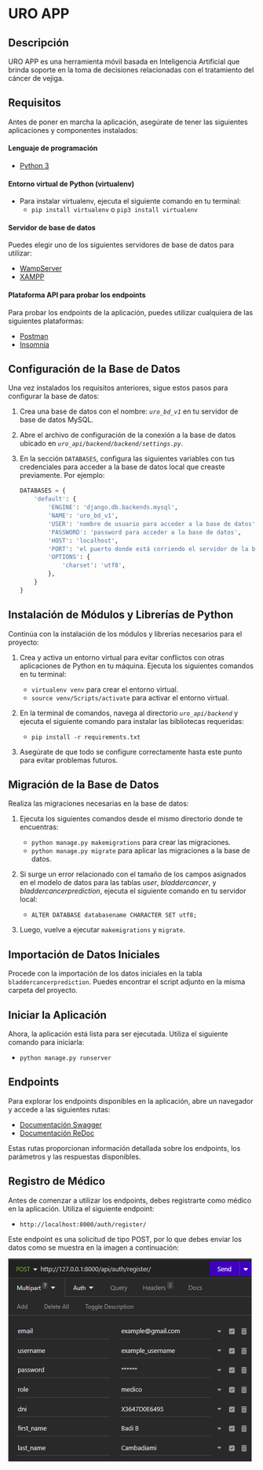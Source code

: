 # URO APP

## Descripción
URO APP es una herramienta móvil basada en Inteligencia Artificial que brinda soporte en la toma de decisiones relacionadas con el tratamiento del cáncer de vejiga.

## Requisitos
Antes de poner en marcha la aplicación, asegúrate de tener las siguientes aplicaciones y componentes instalados:

#### Lenguaje de programación
- [Python 3](https://www.python.org/downloads/)

#### Entorno virtual de Python (virtualenv)
- Para instalar virtualenv, ejecuta el siguiente comando en tu terminal:
  - `pip install virtualenv` o `pip3 install virtualenv`

#### Servidor de base de datos
Puedes elegir uno de los siguientes servidores de base de datos para utilizar:
- [WampServer](https://www.wampserver.com/en/download-wampserver-64bits/)
- [XAMPP](https://www.apachefriends.org/es/download.html)

#### Plataforma API para probar los endpoints
Para probar los endpoints de la aplicación, puedes utilizar cualquiera de las siguientes plataformas:
- [Postman](https://www.postman.com/downloads/)
- [Insomnia](https://insomnia.rest/download)

## Configuración de la Base de Datos
Una vez instalados los requisitos anteriores, sigue estos pasos para configurar la base de datos:

1. Crea una base de datos con el nombre: *`uro_bd_v1`* en tu servidor de base de datos MySQL.

2. Abre el archivo de configuración de la conexión a la base de datos ubicado en *`uro_api/backend/backend/settings.py`*.

3. En la sección `DATABASES`, configura las siguientes variables con tus credenciales para acceder a la base de datos local que creaste previamente. Por ejemplo:

   ```python
   DATABASES = {
       'default': {
           'ENGINE': 'django.db.backends.mysql',
           'NAME': 'uro_bd_v1',
           'USER': 'nombre de usuario para acceder a la base de datos',
           'PASSWORD': 'password para acceder a la base de datos',
           'HOST': 'localhost',
           'PORT': 'el puerto donde está corriendo el servidor de la base de datos',
           'OPTIONS': {
               'charset': 'utf8',
           },
       }
   }
   ```

## Instalación de Módulos y Librerías de Python
Continúa con la instalación de los módulos y librerías necesarios para el proyecto:

1. Crea y activa un entorno virtual para evitar conflictos con otras aplicaciones de Python en tu máquina. Ejecuta los siguientes comandos en tu terminal:

   - `virtualenv venv` para crear el entorno virtual.
   - `source venv/Scripts/activate` para activar el entorno virtual.

2. En la terminal de comandos, navega al directorio *`uro_api/backend`* y ejecuta el siguiente comando para instalar las bibliotecas requeridas:

   - `pip install -r requirements.txt`

3. Asegúrate de que todo se configure correctamente hasta este punto para evitar problemas futuros.

## Migración de la Base de Datos
Realiza las migraciones necesarias en la base de datos:

1. Ejecuta los siguientes comandos desde el mismo directorio donde te encuentras:

   - `python manage.py makemigrations` para crear las migraciones.
   - `python manage.py migrate` para aplicar las migraciones a la base de datos.

2. Si surge un error relacionado con el tamaño de los campos asignados en el modelo de datos para las tablas *user*, *bladdercancer*, y *bladdercancerprediction*, ejecuta el siguiente comando en tu servidor local:

   - `ALTER DATABASE databasename CHARACTER SET utf8;`

3. Luego, vuelve a ejecutar `makemigrations` y `migrate`.

## Importación de Datos Iniciales
Procede con la importación de los datos iniciales en la tabla `bladdercancerprediction`. Puedes encontrar el script adjunto en la misma carpeta del proyecto.

## Iniciar la Aplicación
Ahora, la aplicación está lista para ser ejecutada. Utiliza el siguiente comando para iniciarla:

- `python manage.py runserver`

## Endpoints
Para explorar los endpoints disponibles en la aplicación, abre un navegador y accede a las siguientes rutas:

- [Documentación Swagger](http://localhost:8000/docs)
- [Documentación ReDoc](http://localhost:8000/redocs)

Estas rutas proporcionan información detallada sobre los endpoints, los parámetros y las respuestas disponibles.

## Registro de Médico
Antes de comenzar a utilizar los endpoints, debes registrarte como médico en la aplicación. Utiliza el siguiente endpoint:

- `http://localhost:8000/auth/register/`

Este endpoint es una solicitud de tipo POST, por lo que debes enviar los datos como se muestra en la imagen a continuación:

![registro medico](registro_medico.png)